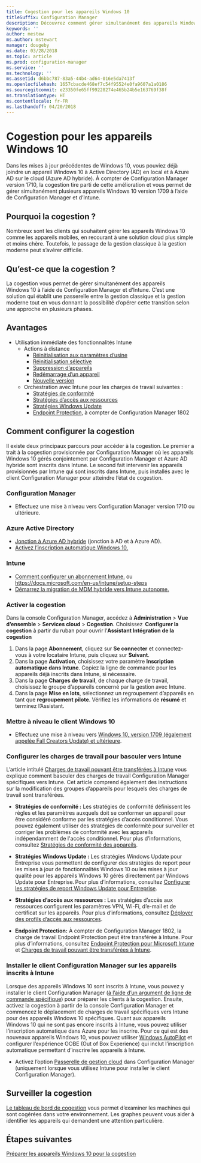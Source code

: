 ```yaml
---
title: Cogestion pour les appareils Windows 10
titleSuffix: Configuration Manager
description: Découvrez comment gérer simultanément des appareils Windows 10 à l’aide de Configuration Manager et Microsoft Intune.
keywords: ''
author: mestew
ms.author: mstewart
manager: dougeby
ms.date: 03/28/2018
ms.topic: article
ms.prod: configuration-manager
ms.service: ''
ms.technology: ''
ms.assetid: d6bbc787-83a5-44b4-ad64-016e5da7413f
ms.openlocfilehash: 1657cbacde468ef7c54f95524e0fa9607a1a0186
ms.sourcegitcommit: e23350fe65ff99228274e465b24b5e163769f38f
ms.translationtype: HT
ms.contentlocale: fr-FR
ms.lasthandoff: 04/20/2018
---
```

# <a name="co-management-for-windows-10-devices"></a>Cogestion pour les appareils Windows 10    
 Dans les mises à jour précédentes de Windows 10, vous pouviez déjà joindre un appareil Windows 10 à Active Directory (AD) en local et à Azure AD sur le cloud (Azure AD hybride). À compter de Configuration Manager version 1710, la cogestion tire parti de cette amélioration et vous permet de gérer simultanément plusieurs appareils Windows 10 version 1709 à l’aide de Configuration Manager et d’Intune. <!-- 1350871 -->
## <a name="why-co-management"></a>Pourquoi la cogestion ?
Nombreux sont les clients qui souhaitent gérer les appareils Windows 10 comme les appareils mobiles, en recourant à une solution cloud plus simple et moins chère. Toutefois, le passage de la gestion classique à la gestion moderne peut s’avérer difficile.  
## <a name="what-is-co-management"></a>Qu’est-ce que la cogestion ?
La cogestion vous permet de gérer simultanément des appareils Windows 10 à l’aide de Configuration Manager et d’Intune. C’est une solution qui établit une passerelle entre la gestion classique et la gestion moderne tout en vous donnant la possibilité d’opérer cette transition selon une approche en plusieurs phases.

## <a name="benefits"></a>Avantages 
- Utilisation immédiate des fonctionnalités Intune 
    - Actions à distance
        - [Réinitialisation aux paramètres d’usine](https://docs.microsoft.com/intune/devices-wipe#factory-reset)
        - [Réinitialisation sélective](https://docs.microsoft.com/intune/apps-selective-wipe)
        - [Suppression d’appareils](https://docs.microsoft.com/intune/devices-wipe#delete-devices-from-the-azure-active-directory-portal)
        - [Redémarrage d’un appareil](https://docs.microsoft.com/intune/device-restart)
        - [Nouvelle version](https://docs.microsoft.com/intune/device-fresh-start)
    - Orchestration avec Intune pour les charges de travail suivantes :
        - [Stratégies de conformité](https://docs.microsoft.com/intune/device-compliance-get-started)
        - [Stratégies d’accès aux ressources](https://docs.microsoft.com/intune/device-profiles)
        - [Stratégies Windows Update](https://docs.microsoft.com/intune/windows-update-for-business-configure)
        - [Endpoint Protection](https://docs.microsoft.com/en-us/intune/endpoint-protection-windows-10), à compter de Configuration Manager 1802 <!-- 1357365 -->
    
## <a name="how-to-configure-co-management"></a>Comment configurer la cogestion
Il existe deux principaux parcours pour accéder à la cogestion. Le premier a trait à la cogestion provisionnée par Configuration Manager où les appareils Windows 10 gérés conjointement par Configuration Manager et Azure AD hybride sont inscrits dans Intune. Le second fait intervenir les appareils provisionnés par Intune qui sont inscrits dans Intune, puis installés avec le client Configuration Manager pour atteindre l’état de cogestion.

### <a name="configuration-manager"></a>**Configuration Manager**
 -  Effectuez une mise à niveau vers Configuration Manager version 1710 ou ultérieure.


### <a name="azure-active-directory"></a>**Azure Active Directory**
  - [Jonction à Azure AD hybride](https://docs.microsoft.com/azure/active-directory/device-management-hybrid-azuread-joined-devices-setup) (jonction à AD et à Azure AD).
  - [Activez l’inscription automatique Windows 10.](https://docs.microsoft.com/intune/windows-enroll)


### <a name="intune"></a>**Intune**
 - [Comment configurer un abonnement Intune.](/sccm/mdm/deploy-use/configure-intune-subscription) ou https://docs.microsoft.com/en-us/intune/setup-steps
 - [Démarrez la migration de MDM hybride vers Intune autonome.](/sccm/mdm/deploy-use/migrate-hybridmdm-to-intunesa)


### <a name="enable-co-management"></a>Activer la cogestion 
 Dans la console Configuration Manager, accédez à **Administration** > **Vue d’ensemble** > **Services cloud** > **Cogestion**. Choisissez  **Configurer la cogestion** à partir du ruban pour ouvrir l’**Assistant Intégration de la cogestion** 
   
1. Dans la page **Abonnement**, cliquez sur **Se connecter** et connectez-vous à votre locataire Intune, puis cliquez sur **Suivant**.    
2. Dans la page **Activation**, choisissez votre paramètre **Inscription automatique dans Intune**. Copiez la ligne de commande pour les appareils déjà inscrits dans Intune, si nécessaire. 
3. Dans la page **Charges de travail**, de chaque charge de travail, choisissez le groupe d’appareils concerné par la gestion avec Intune.
4. Dans la page **Mise en lots**, sélectionnez un regroupement d’appareils en tant que **regroupement pilote**. Vérifiez les informations de **résumé** et terminez l’Assistant. 

### <a name="upgrade-windows-10-client"></a>Mettre à niveau le client Windows 10
- Effectuez une mise à niveau vers [Windows 10, version 1709 (également appelée Fall Creators Update) et ultérieure](/sccm/osd/deploy-use/manage-windows-as-a-service).

### <a name="configure-workloads-to-switch-to-intune"></a>Configurer les charges de travail pour basculer vers Intune 
L’article intitulé [Charges de travail pouvant être transférées à Intune](/sccm/core/clients/manage/co-management-switch-workloads#Workloads-able-to-be-transitioned-to-Intune) vous explique comment basculer des charges de travail Configuration Manager spécifiques vers Intune. Cet article comprend également des instructions sur la modification des groupes d’appareils pour lesquels des charges de travail sont transférées.

- **Stratégies de conformité :** Les stratégies de conformité définissent les règles et les paramètres auxquels doit se conformer un appareil pour être considéré conforme par les stratégies d’accès conditionnel. Vous pouvez également utiliser des stratégies de conformité pour surveiller et corriger les problèmes de conformité avec les appareils indépendamment de l'accès conditionnel. Pour plus d’informations, consultez [Stratégies de conformité des appareils](https://docs.microsoft.com/intune/device-compliance-get-started).  

- **Stratégies Windows Update :** Les stratégies Windows Update pour Entreprise vous permettent de configurer des stratégies de report pour les mises à jour de fonctionnalités Windows 10 ou les mises à jour qualité pour les appareils Windows 10 gérés directement par Windows Update pour Entreprise. Pour plus d’informations, consultez [Configurer les stratégies de report Windows Update pour Entreprise](https://docs.microsoft.com/intune/windows-update-for-business-configure).  

- **Stratégies d’accès aux ressources :** Les stratégies d’accès aux ressources configurent les paramètres VPN, Wi-Fi, d’e-mail et de certificat sur les appareils. Pour plus d’informations, consultez [Déployer des profils d’accès aux ressources](https://docs.microsoft.com/intune/device-profiles).

- **Endpoint Protection:** À compter de Configuration Manager 1802, la charge de travail Endpoint Protection peut être transférée à Intune. Pour plus d’informations, consultez [Endpoint Protection pour Microsoft Intune](https://docs.microsoft.com/en-us/intune/endpoint-protection-windows-10)<!-- 1357365 --> et [Charges de travail pouvant être transférées à Intune](/sccm/core/clients/manage/co-management-switch-workloads#Workloads-able-to-be-transitioned-to-Intune).


### <a name="install-configuration-manager-client-to-the-devices-enrolled-in-intune"></a>Installer le client Configuration Manager sur les appareils inscrits à Intune
Lorsque des appareils Windows 10 sont inscrits à Intune, vous pouvez y installer le client Configuration Manager ([à l’aide d’un argument de ligne de commande spécifique](/sccm/core/clients/manage/co-management-prepare#command-line-to-install-configuration-manager-client)) pour préparer les clients à la cogestion. Ensuite, activez la cogestion à partir de la console Configuration Manager et commencez le déplacement de charges de travail spécifiques vers Intune pour des appareils Windows 10 spécifiques.
Quant aux appareils Windows 10 qui ne sont pas encore inscrits à Intune, vous pouvez utiliser l’inscription automatique dans Azure pour les inscrire. Pour ce qui est des nouveaux appareils Windows 10, vous pouvez utiliser [Windows AutoPilot](https://docs.microsoft.com/intune/enrollment-autopilot) et configurer l’expérience OOBE (Out of Box Experience) qui inclut l’inscription automatique permettant d’inscrire les appareils à Intune.
 - Activez l’option [Passerelle de gestion cloud](/sccm/core/clients/manage/manage-clients-internet#cloud-management-gateway) dans Configuration Manager (uniquement lorsque vous utilisez Intune pour installer le client Configuration Manager).

## <a name="monitor-co-management"></a>Surveiller la cogestion
[Le tableau de bord de cogestion](/sccm/core/clients/manage/co-management-dashboard) vous permet d’examiner les machines qui sont cogérées dans votre environnement. Les graphes peuvent vous aider à identifier les appareils qui demandent une attention particulière.


## <a name="next-steps"></a>Étapes suivantes
[Préparer les appareils Windows 10 pour la cogestion](co-management-prepare.md)

